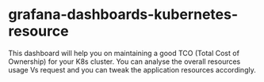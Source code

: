 # grafana-dashboards-kubernetes-resource
This dashboard will help you on maintaining a good TCO (Total Cost of Ownership) for your K8s cluster. You can analyse the overall resources usage Vs request and you can tweak the application resources accordingly.
